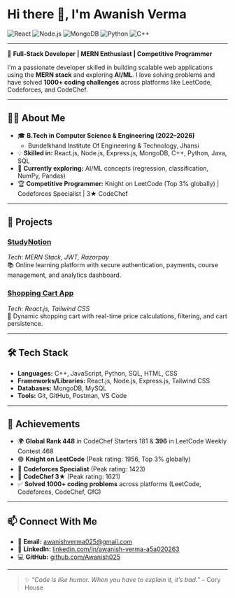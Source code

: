 # Hi there 👋, I'm Awanish Verma

![React](https://img.shields.io/badge/React-20232A?style=for-the-badge&logo=react&logoColor=61DAFB)
![Node.js](https://img.shields.io/badge/Node.js-339933?style=for-the-badge&logo=nodedotjs&logoColor=white)
![MongoDB](https://img.shields.io/badge/MongoDB-4EA94B?style=for-the-badge&logo=mongodb&logoColor=white)
![Python](https://img.shields.io/badge/Python-3776AB?style=for-the-badge&logo=python&logoColor=white)
![C++](https://img.shields.io/badge/C++-00599C?style=for-the-badge&logo=cplusplus&logoColor=white)

---

🚀 **Full-Stack Developer | MERN Enthusiast | Competitive Programmer**

I'm a passionate developer skilled in building scalable web applications using the **MERN stack** and exploring **AI/ML**. I love solving problems and have solved **1000+ coding challenges** across platforms like LeetCode, Codeforces, and CodeChef.

---

## 🧑‍💻 About Me

- 🎓 **B.Tech in Computer Science & Engineering (2022–2026)**
  - Bundelkhand Institute Of Engineering & Technology, Jhansi
- 💡 **Skilled in:** React.js, Node.js, Express.js, MongoDB, C++, Python, Java, SQL
- 🌱 **Currently exploring:** AI/ML concepts (regression, classification, NumPy, Pandas)
- 🏆 **Competitive Programmer:** Knight on LeetCode (Top 3% globally) | Codeforces Specialist | 3★ CodeChef

---

## 📌 Projects

### [StudyNotion](https://github.com/Awanish025/StudyNotion)
*Tech: MERN Stack, JWT, Razorpay*  
📚 Online learning platform with secure authentication, payments, course management, and analytics dashboard.

### [Shopping Cart App](https://github.com/Awanish025/Shopping_Cart)
*Tech: React.js, Tailwind CSS*  
🛒 Dynamic shopping cart with real-time price calculations, filtering, and cart persistence.

---

## 🛠️ Tech Stack

- **Languages:** C++, JavaScript, Python, SQL, HTML, CSS
- **Frameworks/Libraries:** React.js, Node.js, Express.js, Tailwind CSS
- **Databases:** MongoDB, MySQL
- **Tools:** Git, GitHub, Postman, VS Code

---

## 🏅 Achievements

- 🌍 **Global Rank 448** in CodeChef Starters 181 & **396** in LeetCode Weekly Contest 468
- 🟢 **Knight on LeetCode** (Peak rating: 1956, Top 3% globally)
- 🔵 **Codeforces Specialist** (Peak rating: 1423)
- 🔴 **CodeChef 3★** (Peak rating: 1621)
- ✅ **Solved 1000+ coding problems** across platforms (LeetCode, Codeforces, CodeChef, GfG)

---

## 📫 Connect With Me

- 📧 **Email:** [awanishverma025@gmail.com](mailto:awanishverma025@gmail.com)
- 💼 **LinkedIn:** [linkedin.com/in/awanish-verma-a5a020263](https://linkedin.com/in/awanish-verma-a5a020263)
- 💻 **GitHub:** [github.com/Awanish025](https://github.com/Awanish025)

---

> ✨ _“Code is like humor. When you have to explain it, it’s bad.”_ – Cory House
